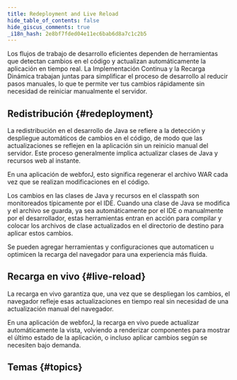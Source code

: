 ```yaml
---
title: Redeployment and Live Reload
hide_table_of_contents: false
hide_giscus_comments: true
_i18n_hash: 2e8bf7fded04e11ec6bab6d8a7c1c2b5
---
```

Los flujos de trabajo de desarrollo eficientes dependen de herramientas que detectan cambios en el código y actualizan automáticamente la aplicación en tiempo real. La Implementación Continua y la Recarga Dinámica trabajan juntas para simplificar el proceso de desarrollo al reducir pasos manuales, lo que te permite ver tus cambios rápidamente sin necesidad de reiniciar manualmente el servidor.

## Redistribución {#redeployment}

La redistribución en el desarrollo de Java se refiere a la detección y despliegue automáticos de cambios en el código, de modo que las actualizaciones se reflejen en la aplicación sin un reinicio manual del servidor. Este proceso generalmente implica actualizar clases de Java y recursos web al instante.

En una aplicación de webforJ, esto significa regenerar el archivo WAR cada vez que se realizan modificaciones en el código.

Los cambios en las clases de Java y recursos en el classpath son monitoreados típicamente por el IDE. Cuando una clase de Java se modifica y el archivo se guarda, ya sea automáticamente por el IDE o manualmente por el desarrollador, estas herramientas entran en acción para compilar y colocar los archivos de clase actualizados en el directorio de destino para aplicar estos cambios.

Se pueden agregar herramientas y configuraciones que automaticen u optimicen la recarga del navegador para una experiencia más fluida.

## Recarga en vivo {#live-reload}

La recarga en vivo garantiza que, una vez que se despliegan los cambios, el navegador refleje esas actualizaciones en tiempo real sin necesidad de una actualización manual del navegador.

En una aplicación de webforJ, la recarga en vivo puede actualizar automáticamente la vista, volviendo a renderizar componentes para mostrar el último estado de la aplicación, o incluso aplicar cambios según se necesiten bajo demanda.

## Temas {#topics}

<DocCardList className="topics-section" />
